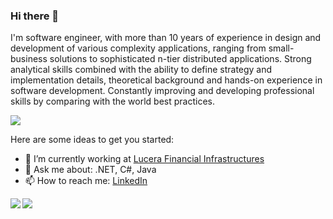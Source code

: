 ### Hi there 👋

<!--
**fisenkodv/fisenkodv** is a ✨ _special_ ✨ repository because its `README.md` (this file) appears on your GitHub profile.
- 🌱 I’m currently learning ...
- 👯 I’m looking to collaborate on ...
- 🤔 I’m looking for help with ...
- 😄 Pronouns: ...
- ⚡ Fun fact: ...

-->
I'm software engineer, with more than 10 years of experience in design and development of various complexity applications, ranging from small-business solutions to sophisticated n-tier distributed applications. Strong analytical skills combined with the ability to define strategy and implementation details, theoretical background and hands-on experience in software development. Constantly improving and developing professional skills by comparing with the world best practices.

![](https://komarev.com/ghpvc/?username=fisenkodv&color=green&style=flat-square)

Here are some ideas to get you started:

- 🔭 I’m currently working at [Lucera Financial Infrastructures](https://lucera.com/)
- 💬 Ask me about: .NET, C#, Java
- 📫 How to reach me: [LinkedIn](https://www.linkedin.com/in/fisenkodv/)


<a href="https://github.com/fisenkodv">
  <img align="left" src="https://github-readme-stats.vercel.app/api?username=fisenkodv&show_icons=true" />
</a>
<a href="https://github.com/fisenkodv">
  <img align="left" src="https://github-readme-stats.vercel.app/api/top-langs/?username=fisenkodv&layout=compact" />
</a>
